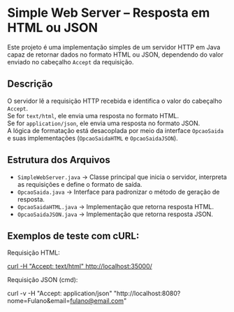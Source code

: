 # Simple Web Server – Resposta em HTML ou JSON

Este projeto é uma implementação simples de um servidor HTTP em Java capaz de retornar dados no formato HTML ou JSON, dependendo do valor enviado no cabeçalho `Accept` da requisição.

## Descrição
O servidor lê a requisição HTTP recebida e identifica o valor do cabeçalho `Accept`.  
Se for `text/html`, ele envia uma resposta no formato HTML.  
Se for `application/json`, ele envia uma resposta no formato JSON.  
A lógica de formatação está desacoplada por meio da interface `OpcaoSaida` e suas implementações (`OpcaoSaidaHTML` e `OpcaoSaidaJSON`).

## Estrutura dos Arquivos
- `SimpleWebServer.java` → Classe principal que inicia o servidor, interpreta as requisições e define o formato de saída.
- `OpcaoSaida.java` → Interface para padronizar o método de geração de resposta.
- `OpcaoSaidaHTML.java` → Implementação que retorna resposta HTML.
- `OpcaoSaidaJSON.java` → Implementação que retorna resposta JSON.

## Exemplos de teste com cURL:

Requisição HTML:

[curl -H "Accept: text/html" http://localhost:35000/](http://localhost:8080/?nome=Fulano&email=fulano@email.com)

Requisição JSON (cmd):

curl -v -H "Accept: application/json" "http://localhost:8080?nome=Fulano&email=fulano@email.com"


